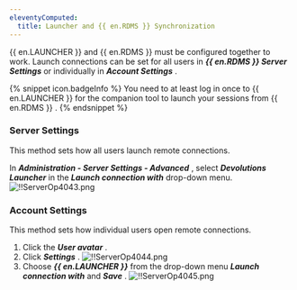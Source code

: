 ```yaml
---
eleventyComputed:
  title: Launcher and {{ en.RDMS }} Synchronization
---
```

{{ en.LAUNCHER }} and {{ en.RDMS }} must be configured together to work. Launch connections can be set for all users in ***{{ en.RDMS }} Server Settings*** or individually in ***Account Settings*** .  

{% snippet icon.badgeInfo %} 
You need to at least log in once to {{ en.LAUNCHER }} for the companion tool to launch your sessions from {{ en.RDMS }} . 
{% endsnippet %}
 
### Server Settings 

This method sets how all users launch remote connections.  

In ***Administration - Server Settings - Advanced*** , select ***Devolutions Launcher*** in the ***Launch connection with*** drop-down menu. 
![!!ServerOp4043.png](/img/en/server/ServerOp4043.png) 

### Account Settings 

This method sets how individual users open remote connections.  

1. Click the ***User avatar*** . 
1. Click ***Settings*** . 
![!!ServerOp4044.png](/img/en/server/ServerOp4044.png) 
1. Choose ***{{ en.LAUNCHER }}*** from the drop-down menu ***Launch connection with*** and ***Save*** . 
![!!ServerOp4045.png](/img/en/server/ServerOp4045.png) 

